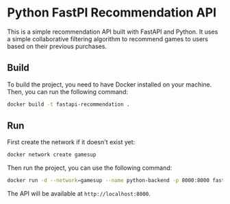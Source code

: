 # Python FastPI Recommendation API

This is a simple recommendation API built with FastAPI and Python. It uses a simple collaborative filtering algorithm to recommend games to users based on their previous purchases.

## Build

To build the project, you need to have Docker installed on your machine. Then, you can run the following command:

```bash
docker build -t fastapi-recommendation .
```

## Run

First create the network if it doesn't exist yet:
```bash
docker network create gamesup
```

Then run the project, you can use the following command:

```bash
docker run -d --network=gamesup --name python-backend -p 8000:8000 fastapi-recommendation
```

The API will be available at `http://localhost:8000`.